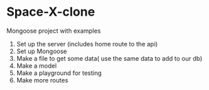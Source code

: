 # Space-X-clone
Mongoose project with examples

1. Set up the server (includes home route to the api)
2. Set up Mongoose
3. Make a file to get some data( use the same data to add to our db)
4. Make a model 
5. Make a playground for testing
6. Make more routes

